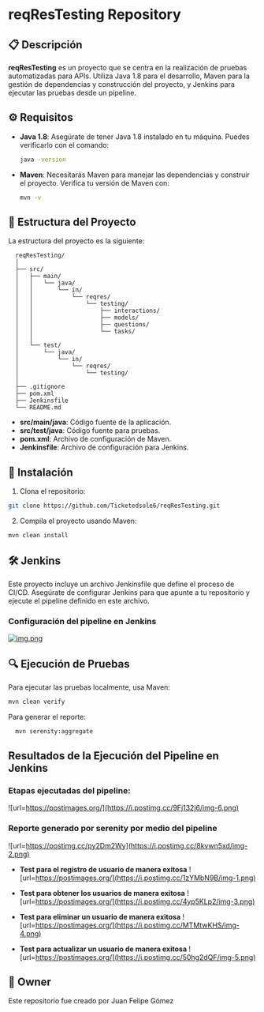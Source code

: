 # reqResTesting Repository

## 📋 Descripción

**reqResTesting** es un proyecto que se centra en la realización de pruebas automatizadas para APIs. Utiliza Java 1.8
para el desarrollo, Maven para la gestión de dependencias y construcción del proyecto, y Jenkins para ejecutar las pruebas desde un pipeline.

## ⚙️ Requisitos

- **Java 1.8**: Asegúrate de tener Java 1.8 instalado en tu máquina. Puedes verificarlo con el comando:
  ```sh
  java -version
  ```

- **Maven**: Necesitarás Maven para manejar las dependencias y construir el proyecto. Verifica tu versión de Maven con:
  ```sh
  mvn -v
  ```
  
## 📂 Estructura del Proyecto
  La estructura del proyecto es la siguiente:

  ```text
    reqResTesting/
    │
    ├── src/
    │   ├── main/
    │   │   └── java/
    │   │       └── in/
    │   │           └── reqres/
    │   │               └── testing/
    │   │                   ├── interactions/
    │   │                   ├── models/
    │   │                   ├── questions/
    │   │                   └── tasks/
    │   │
    │   └── test/
    │       └── java/
    │           └── in/
    │               └── reqres/
    │                   └── testing/
    │
    ├── .gitignore
    ├── pom.xml
    ├── Jenkinsfile
    └── README.md
  ```

- **src/main/java**: Código fuente de la aplicación.
- **src/test/java**: Código fuente para pruebas.
- **pom.xml**: Archivo de configuración de Maven.
- **Jenkinsfile**: Archivo de configuración para Jenkins.

## 🚀 Instalación
1. Clona el repositorio:
  ```sh
  git clone https://github.com/Ticketedsole6/reqResTesting.git
  ```
2. Compila el proyecto usando Maven:
  ```sh
  mvn clean install
  ```

## 🛠️ Jenkins
Este proyecto incluye un archivo Jenkinsfile que define el proceso de CI/CD. Asegúrate de configurar Jenkins para que
apunte a tu repositorio y ejecute el pipeline definido en este archivo.

### Configuración del pipeline en Jenkins
[![img.png](https://i.postimg.cc/TP9hPryj/img.png)](https://postimg.cc/wt19fRQ3)


## 🔍 Ejecución de Pruebas
Para ejecutar las pruebas localmente, usa Maven:

  ```sh
  mvn clean verify
  ```

Para generar el reporte:

```sh
  mvn serenity:aggregate
  ```

## Resultados de la Ejecución del Pipeline en Jenkins
### **Etapas ejecutadas del pipeline:**
![url=https://postimages.org/](https://i.postimg.cc/9Fj132j6/img-6.png)
### **Reporte generado por serenity por medio del pipeline**
![url=https://postimg.cc/py2Dm2Wy](https://i.postimg.cc/8kvwn5xd/img-2.png)

- **Test para el registro de usuario de manera exitosa**
![url=https://postimages.org/](https://i.postimg.cc/1zYMbN9B/img-1.png)


- **Test para obtener los usuarios de manera exitosa**
![url=https://postimages.org/](https://i.postimg.cc/4yp5KLp2/img-3.png)


- **Test para eliminar un usuario de manera exitosa**
![url=https://postimages.org/](https://i.postimg.cc/MTMtwKHS/img-4.png)


- **Test para actualizar un usuario de manera exitosa**
![url=https://postimages.org/](https://i.postimg.cc/50hg2dQF/img-5.png)

## 📧 Owner
Este repositorio fue creado por Juan Felipe Gómez
